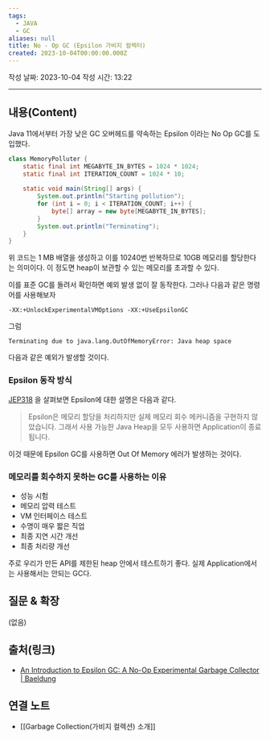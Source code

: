 ```yaml
---
tags:
  - JAVA
  - GC
aliases: null
title: No - Op GC (Epsilon 가비지 컬렉터)
created: 2023-10-04T00:00:00.000Z
---
```

작성 날짜: 2023-10-04
작성 시간: 13:22


----
## 내용(Content)

Java 11에서부터 가장 낮은 GC 오버헤드를 약속하는 Epsilon 이라는 No Op GC를 도입했다. 

```java
class MemoryPolluter { 
	static final int MEGABYTE_IN_BYTES = 1024 * 1024;
	static final int ITERATION_COUNT = 1024 * 10;
	
	static void main(String[] args) { 
		System.out.println("Starting pollution"); 
		for (int i = 0; i < ITERATION_COUNT; i++) { 
			byte[] array = new byte[MEGABYTE_IN_BYTES]; 
		} 
		System.out.println("Terminating");
	}
}
```

위 코드는 1 MB 배열을 생성하고 이를 10240번 반복하므로 10GB 메모리를 할당한다는 의미이다. 이 정도면 heap이 보관할 수 있는 메모리를 초과할 수 있다.

이를 표준 GC를 돌려서 확인하면 예외 발생 없이 잘 동작한다. 그러나 다음과 같은 명령어를 사용해보자

```
-XX:+UnlockExperimentalVMOptions -XX:+UseEpsilonGC
```

그럼 
```
Terminating due to java.lang.OutOfMemoryError: Java heap space
```

다음과 같은 예외가 발생할 것이다.

### Epsilon 동작 방식

[JEP318](https://openjdk.org/jeps/318) 을 살펴보면 Epsilon에 대한 설명은 다음과 같다.

> Epsilon은 메모리 할당을 처리하지만 실제 메모리 회수 메커니즘을 구현하지 않았습니다. 그래서 사용 가능한 Java Heap을 모두 사용하면 Application이 종료됩니다.


이것 때문에 Epsilon GC를 사용하면 Out Of Memory 에러가 발생하는 것이다.

### 메모리를 회수하지 못하는 GC를 사용하는 이유

- 성능 시험
- 메모리 압력 테스트
- VM 인터페이스 테스트
- 수명이 매우 짧은 직업
- 최종 지연 시간 개선
- 최종 처리량 개선

주로 우리가 만든 API를 제한된 heap 안에서 테스트하기 좋다. 실제 Application에서는 사용해서는 안되는 GC다.

## 질문 & 확장

(없음)

## 출처(링크)
- [An Introduction to Epsilon GC: A No-Op Experimental Garbage Collector | Baeldung](https://www.baeldung.com/jvm-epsilon-gc-garbage-collector)

## 연결 노트
- [[Garbage Collection(가비지 컬렉션) 소개]]









